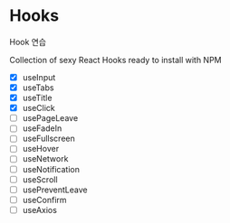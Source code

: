 # Hooks

Hook 연습


Collection of sexy React Hooks ready to install with NPM

- [x] useInput
- [x] useTabs
- [x] useTitle
- [x] useClick
- [ ] usePageLeave
- [ ] useFadeIn
- [ ] useFullscreen
- [ ] useHover
- [ ] useNetwork
- [ ] useNotification
- [ ] useScroll
- [ ] usePreventLeave
- [ ] useConfirm
- [ ] useAxios